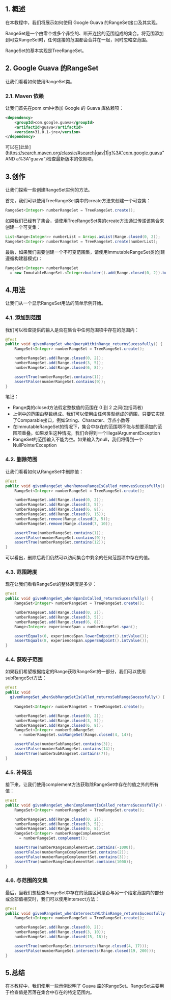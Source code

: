 ## 1. 概述

在本教程中，我们将展示如何使用 Google Guava 的RangeSet接口及其实现。

RangeSet是一个由零个或多个非空的、断开连接的范围组成的集合。将范围添加到可变RangeSet时，任何连接的范围都会合并在一起，同时忽略空范围。

RangeSet的基本实现是TreeRangeSet。

## 2. Google Guava 的RangeSet

让我们看看如何使用RangeSet类。

### 2.1. Maven 依赖

让我们首先在pom.xml中添加 Google 的 Guava 库依赖项：

```xml
<dependency>
    <groupId>com.google.guava</groupId>
    <artifactId>guava</artifactId>
    <version>31.0.1-jre</version>
</dependency>
```

可以在[此处](https://search.maven.org/classic/#search|gav|1|g%3A"com.google.guava" AND a%3A"guava")检查最新版本的依赖项。

## 3.创作

让我们探索一些创建RangeSet实例的方法。

首先，我们可以使用TreeRangeSet类中的create方法来创建一个可变集：

```java
RangeSet<Integer> numberRangeSet = TreeRangeSet.create();
```

如果我们已经有了集合，请使用TreeRangeSet类的create方法通过传递该集合来创建一个可变集：

```java
List<Range<Integer>> numberList = Arrays.asList(Range.closed(0, 2));
RangeSet<Integer> numberRangeSet = TreeRangeSet.create(numberList);
```

最后，如果我们需要创建一个不可变范围集，请使用ImmutableRangeSet类(创建遵循构建器模式)：

```java
RangeSet<Integer> numberRangeSet 
  = new ImmutableRangeSet.<Integer>builder().add(Range.closed(0, 2)).build();

```

## 4.用法

让我们从一个显示RangeSet用法的简单示例开始。

### 4.1. 添加到范围

我们可以检查提供的输入是否在集合中任何范围项中存在的范围内：

```java
@Test
public void givenRangeSet_whenQueryWithinRange_returnsSucessfully() {
    RangeSet<Integer> numberRangeSet = TreeRangeSet.create();

    numberRangeSet.add(Range.closed(0, 2));
    numberRangeSet.add(Range.closed(3, 5));
    numberRangeSet.add(Range.closed(6, 8));

    assertTrue(numberRangeSet.contains(1));
    assertFalse(numberRangeSet.contains(9));
}
```

笔记：

-   Range类的closed方法假定整数值的范围在 0 到 2 之间(包括两者)
-   上例中的范围由整数组成。我们可以使用由任何类型组成的范围，只要它实现了Comparable接口，例如String、Character、浮点小数等
-   在ImmutableRangeSet的情况下，集合中存在的范围项不能与想要添加的范围项重叠。如果发生这种情况，我们会得到一个IllegalArgumentException
-   RangeSet的范围输入不能为空。如果输入为null，我们将得到一个NullPointerException

### 4.2. 删除范围

让我们看看如何从RangeSet中删除值：

```java
@Test
public void givenRangeSet_whenRemoveRangeIsCalled_removesSucessfully() {
    RangeSet<Integer> numberRangeSet = TreeRangeSet.create();

    numberRangeSet.add(Range.closed(0, 2));
    numberRangeSet.add(Range.closed(3, 5));
    numberRangeSet.add(Range.closed(6, 8));
    numberRangeSet.add(Range.closed(9, 15));
    numberRangeSet.remove(Range.closed(3, 5));
    numberRangeSet.remove(Range.closed(7, 10));

    assertTrue(numberRangeSet.contains(1));
    assertFalse(numberRangeSet.contains(9));
    assertTrue(numberRangeSet.contains(12));
}
```

可以看出，删除后我们仍然可以访问集合中剩余的任何范围项中存在的值。

### 4.3. 范围跨度

现在让我们看看RangeSet的整体跨度是多少：

```java
@Test
public void givenRangeSet_whenSpanIsCalled_returnsSucessfully() {
    RangeSet<Integer> numberRangeSet = TreeRangeSet.create();

    numberRangeSet.add(Range.closed(0, 2));
    numberRangeSet.add(Range.closed(3, 5));
    numberRangeSet.add(Range.closed(6, 8));
    Range<Integer> experienceSpan = numberRangeSet.span();

    assertEquals(0, experienceSpan.lowerEndpoint().intValue());
    assertEquals(8, experienceSpan.upperEndpoint().intValue());
}
```

### 4.4. 获取子范围

如果我们希望根据给定的Range获取RangeSet的一部分，我们可以使用subRangeSet方法：

```java
@Test
public void 
  givenRangeSet_whenSubRangeSetIsCalled_returnsSubRangeSucessfully() {
  
    RangeSet<Integer> numberRangeSet = TreeRangeSet.create();

    numberRangeSet.add(Range.closed(0, 2));
    numberRangeSet.add(Range.closed(3, 5));
    numberRangeSet.add(Range.closed(6, 8));
    RangeSet<Integer> numberSubRangeSet 
      = numberRangeSet.subRangeSet(Range.closed(4, 14));

    assertFalse(numberSubRangeSet.contains(3));
    assertFalse(numberSubRangeSet.contains(14));
    assertTrue(numberSubRangeSet.contains(7));
}
```

### 4.5. 补码法

接下来，让我们使用complement方法获取除RangeSet中存在的值之外的所有值：

```java
@Test
public void givenRangeSet_whenComplementIsCalled_returnsSucessfully() {
    RangeSet<Integer> numberRangeSet = TreeRangeSet.create();

    numberRangeSet.add(Range.closed(0, 2));
    numberRangeSet.add(Range.closed(3, 5));
    numberRangeSet.add(Range.closed(6, 8));
    RangeSet<Integer> numberRangeComplementSet
      = numberRangeSet.complement();

    assertTrue(numberRangeComplementSet.contains(-1000));
    assertFalse(numberRangeComplementSet.contains(2));
    assertFalse(numberRangeComplementSet.contains(3));
    assertTrue(numberRangeComplementSet.contains(1000));
}
```

### 4.6. 与范围的交集

最后，当我们想检查RangeSet中存在的范围区间是否与另一个给定范围内的部分或全部值相交时，我们可以使用intersect方法：

```java
@Test
public void givenRangeSet_whenIntersectsWithinRange_returnsSucessfully() {
    RangeSet<Integer> numberRangeSet = TreeRangeSet.create();

    numberRangeSet.add(Range.closed(0, 2));
    numberRangeSet.add(Range.closed(3, 10));
    numberRangeSet.add(Range.closed(15, 18));

    assertTrue(numberRangeSet.intersects(Range.closed(4, 17)));
    assertFalse(numberRangeSet.intersects(Range.closed(19, 200)));
}
```

## 5.总结

在本教程中，我们使用一些示例说明了 Guava 库的RangeSet。RangeSet主要用于检查值是否落在集合中存在的特定范围内。